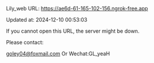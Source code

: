 Lily_web URL: https://ae6d-61-165-102-156.ngrok-free.app

Updated at: 2024-12-10 00:53:03

If you cannot open this URL, the server might be down.

Please contact: 

goley04@foxmail.com Or Wechat:GL_yeaH